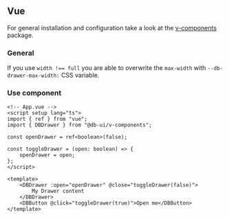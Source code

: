 ## Vue

For general installation and configuration take a look at the [v-components](https://www.npmjs.com/package/@db-ui/v-components) package.

### General

If you use `width !== full` you are able to overwrite the `max-width` with `--db-drawer-max-width:` CSS variable.

### Use component

```vue App.vue
<!-- App.vue -->
<script setup lang="ts">
import { ref } from "vue";
import { DBDrawer } from "@db-ui/v-components";

const openDrawer = ref<boolean>(false);

const toggleDrawer = (open: boolean) => {
	openDrawer = open;
};
</script>

<template>
	<DBDrawer :open="openDrawer" @close="toggleDrawer(false)">
		My Drawer content
	</DBDrawer>
	<DBButton @click="toggleDrawer(true)">Open me</DBButton>
</template>
```
